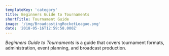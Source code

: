 ```yaml
---
templateKey: 'category'
title: Beginners Guide to Tournaments
shortTitle: Tournament Guide
image: '/img/BroadcastingRocketLeague.png'
date: '2018-05-16T12:59:58.000Z'
---
```


*Beginners Guide to Tournaments* is a guide that covers tournament formats, administration, event planning, and broadcast production. 